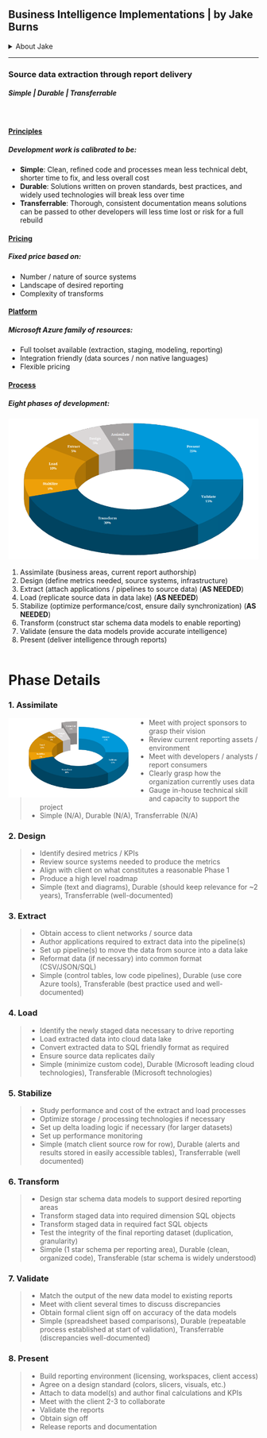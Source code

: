 ## Business Intelligence Implementations | by Jake Burns
<details><summary>About Jake</summary>
<p>
I have 10+ years of report development experience, including forecasting, digital marketing analysis, geo-applications, healthcare, commercial services, and manufacturing.  I currently work full time as a data warehouse developer at Blue Margin, Inc. where I am blessed to be constantly learning from new clients and BI applications in the Microsoft cloud infrastructures.
<p></p>
I offer consulting services on the side and am able to work with clients M-F prior to 10AM EST, and Saturdays as needed.  An initial implementation of a BI system (detailed below) can be 100 or 1,000 hours (and anything in between) so I am only able to take on "right-size" work that makes sense for the client.
</p>
<a href="https://www.linkedin.com/in/jakeburnsoh/">LinkedIn Profile</a>
</details>

---
### Source data extraction through report delivery 
##### Simple | Durable | Transferrable
<br>

#### <u>Principles</u>
##### Development work is calibrated to be:
* **Simple**: Clean, refined code and processes mean less technical debt, shorter time to fix, and less overall cost
* **Durable**: Solutions written on proven standards, best practices, and widely used technologies will break less over time
* **Transferrable**: Thorough, consistent documentation means solutions can be passed to other developers will less time lost or risk for a full rebuild

#### <u>Pricing</u>
##### Fixed price based on:
* Number / nature of source systems
* Landscape of desired reporting
* Complexity of transforms

#### <u>Platform</u>
##### Microsoft Azure family of resources:
* Full toolset available (extraction, staging, modeling, reporting)
* Integration friendly  (data sources / non native languages)
* Flexible pricing 

#### <u>Process</u>
##### Eight phases of development:

<img src="https://raw.githubusercontent.com/jakeburnsfast/CloudBI/main/Process.png" alt="Process" style="zoom:70%" />

1. Assimilate (business areas, current report authorship)
2. Design (define metrics needed, source systems, infrastructure)
3. Extract (attach applications / pipelines to source data) (**AS NEEDED**)
4. Load (replicate source data in data lake) (**AS NEEDED**)
5. Stabilize (optimize performance/cost, ensure daily synchronization) (**AS NEEDED**)
6. Transform (construct star schema data models to enable reporting)
7. Validate (ensure the data models provide accurate intelligence)
8. Present (deliver intelligence through reports)
   <br><br>

# Phase Details
### 1. Assimilate

<img src="https://raw.githubusercontent.com/jakeburnsfast/CloudBI/main/1_Assimilate.png" alt="Assimilate" style="zoom:30%" align=left />

>* Meet with project sponsors to grasp their vision
>* Review current reporting assets / environment
>* Meet with developers / analysts / report consumers
>* Clearly grasp how the organization currently uses data
>* Gauge in-house technical skill and capacity to support the project
>* Simple (N/A), Durable (N/A), Transferrable (N/A)

### 2. Design
>* Identify desired metrics / KPIs
>* Review source systems needed to produce the metrics
>* Align with client on what constitutes a reasonable Phase 1
>* Produce a high level roadmap
>* Simple (text and diagrams), Durable (should keep relevance for ~2 years), Transferrable (well-documented)

### 3. Extract
>* Obtain access to client networks / source data
>* Author applications required to extract data into the pipeline(s)
>* Set up pipeline(s) to move the data from source into a data lake
>* Reformat data (if necessary) into common format (CSV/JSON/SQL)
>* Simple (control tables, low code pipelines), Durable (use core Azure tools), Transferable (best practice used and well-documented)

### 4. Load
>* Identify the newly staged data necessary to drive reporting
>* Load extracted data into cloud data lake
>* Convert extracted data to SQL friendly format as required
>* Ensure source data replicates daily
>* Simple (minimize custom code), Durable (Microsoft leading cloud technologies), Transferable (Microsoft technologies)

### 5. Stabilize
>* Study performance and cost of the extract and load processes
>* Optimize storage / processing technologies if necessary
>* Set up delta loading logic if necessary (for larger datasets)
>* Set up performance monitoring
>* Simple (match client source row for row), Durable (alerts and results stored in easily accessible tables), Transferrable (well documented)

### 6. Transform
>* Design star schema data models to support desired reporting areas
>* Transform staged data into required dimension SQL objects
>* Transform staged data in required fact SQL objects
>* Test the integrity of the final reporting dataset (duplication, granularity)
>* Simple (1 star schema per reporting area), Durable (clean, organized code), Transferable (star schema is widely understood)

### 7. Validate
>* Match the output of the new data model to existing reports
>* Meet with client several times to discuss discrepancies
>* Obtain formal client sign off on accuracy of the data models
>* Simple (spreadsheet based comparisons), Durable (repeatable process established at start of validation), Transferrable (discrepancies well-documented)

### 8. Present
>* Build reporting environment (licensing, workspaces, client access)
>* Agree on a design standard (colors, slicers, visuals, etc.)
>* Attach to data model(s) and author final calculations and KPIs
>* Meet with the client 2-3 to collaborate
>* Validate the reports
>* Obtain sign off
>* Release reports and documentation
